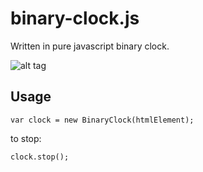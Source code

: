binary-clock.js
===============

Written in pure javascript binary clock.

![alt tag](http://farm3.staticflickr.com/2866/9428523630_80e4dc36c8.jpg)

Usage
-----

```
var clock = new BinaryClock(htmlElement);
```

to stop:

```
clock.stop();
```
